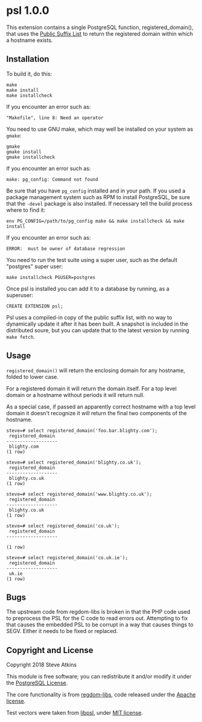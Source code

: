 psl 1.0.0
=========

This extension contains a single PostgreSQL function, registered_domain(),
that uses the [Public Suffix List](https://publicsuffix.org) to return
the registered domain within which a hostname exists.

Installation
------------

To build it, do this:

    make
    make install
    make installcheck

If you encounter an error such as:

    "Makefile", line 8: Need an operator

You need to use GNU make, which may well be installed on your system as
`gmake`:

    gmake
    gmake install
    gmake installcheck

If you encounter an error such as:

    make: pg_config: Command not found

Be sure that you have `pg_config` installed and in your path. If you used a
package management system such as RPM to install PostgreSQL, be sure that the
`-devel` package is also installed. If necessary tell the build process where
to find it:

    env PG_CONFIG=/path/to/pg_config make && make installcheck && make install

If you encounter an error such as:

    ERROR:  must be owner of database regression

You need to run the test suite using a super user, such as the default
"postgres" super user:

    make installcheck PGUSER=postgres

Once psl is installed you can add it to a database by running, as a
superuser:

    CREATE EXTENSION psl;

Psl uses a compiled-in copy of the public suffix list, with no way to
dynamically update it after it has been built. A snapshot is included
in the distributed soure, but you can update that to the latest version
by running `make fetch`.

Usage
-----

`registered_domain()` will return the enclosing domain for any hostname,
folded to lower case.

For a registered domain it will return the domain itself. For a top level
domain or a hostname without periods it will return null.

As a special case, if passed an apparently correct hostname with a top level
domain it doesn't recognize it will return the final two components of the
hostname.

    steve=# select registered_domain('foo.bar.blighty.com');
     registered_domain
    -------------------
     blighty.com
    (1 row)
    
    steve=# select registered_domain('blighty.co.uk');
     registered_domain
    -------------------
     blighty.co.uk
    (1 row)
    
    steve=# select registered_domain('www.blighty.co.uk');
     registered_domain
    -------------------
     blighty.co.uk
    (1 row)
    
    steve=# select registered_domain('co.uk');
     registered_domain
    -------------------
    
    (1 row)
    
    steve=# select registered_domain('co.uk.ie');
     registered_domain
    -------------------
     uk.ie
    (1 row)

Bugs
----

The upstream code from regdom-libs is broken in that the PHP code
used to preprocess the PSL for the C code to read errors out. Attempting
to fix that causes the embedded PSL to be corrupt in a way that causes
things to SEGV. Either it needs to be fixed or replaced.

Copyright and License
---------------------

Copyright 2018 Steve Atkins

This module is free software; you can redistribute it and/or modify it under
the [PostgreSQL License](http://www.opensource.org/licenses/postgresql).

The core functionality is from
[regdom-libs](https://github.com/usrflo/registered-domain-libs/), code
released under the
[Apache license](http://www.apache.org/licenses/LICENSE-2.0).

Test vectors were taken from [libpsl](https://github.com/rockdaboot/libpsl),
under [MIT license](https://github.com/rockdaboot/libpsl/blob/master/LICENSE).

